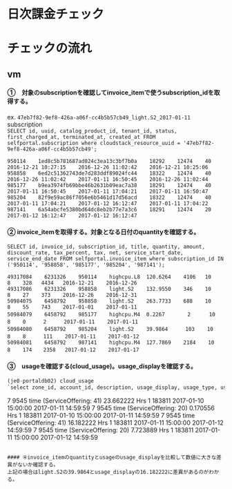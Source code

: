 # 日次課金チェック

# チェックの流れ
## vm
#### ①　対象のsubscriptionを確認してinvoice_itemで使うsubscription_idを取得する。    
ex. `47eb7f82-9ef8-426a-a06f-cc4b5b57cb49_light.S2_2017-01-11`  
subscription  
`SELECT id, uuid, catalog_product_id, tenant_id, status, first_charged_at, terminated_at, created_at FROM selfportal.subscription where cloudstack_resource_uuid = '47eb7f82-9ef8-426a-a06f-cc4b5b57cb49';`

```
950114    1ed8c5b781687ad024c3ea13c3bf7b0a    18292    12474    40    2016-12-21 10:27:15    2016-12-26 11:02:42    2016-12-21 10:25:06
958858    6ed2c51362743de7d283ddf89024fc44    18322    12474    40    2016-12-26 11:02:42    2017-01-11 16:50:45    2016-12-26 11:02:44
985177    b9ea3974fb69bbe46b2631b09eac7a38    18291    12474    40    2017-01-11 16:50:45    2017-01-11 17:04:21    2017-01-11 16:50:47
985204    82f9e59ac86f7056e6b5461d17d56acd    18322    12474    40    2017-01-11 17:04:21    2017-01-12 16:12:47    2017-01-11 17:04:22
987141    6a54abcfe5380bd64dc8eb2b77e7a3c6    18291    12474    20    2017-01-12 16:12:47    2017-01-12 16:12:47
```
#### ② invoice_itemを取得する。対象となる日付のquantityを確認する。  
`SELECT id, invoice_id, subscription_id, title, quantity, amount, discount_rate, tax_percent, tax, net, service_start_date, service_end_date FROM selfportal.invoice_item where subscription_id IN ('950114', '958858', '985177', '985204', '987141');`

```
49317084    6231326    950114    highcpu.L8  120.6264    4106   10    8    328   4434   2016-12-21    2016-12-26
49317086    6231326    958858    light.S2    132.9550    346    10    8    27    373    2016-12-26    2016-12-31
50984075    6458792    958858    light.S2    263.7733    688    10    8    55    743    2017-01-01    2017-01-11
50984079    6458792    985177    highcpu.M4  0.2267    　　2      10    8    0    　2    　2017-01-11    2017-01-11
50984080    6458792    985204    light.S2    39.9864    　103    10    8    8    　111    2017-01-11    2017-01-12
50984081    6458792    987141    highcpu.M4  127.7869    2184    10   8    174  　2358   2017-01-12    2017-01-17
```

#### ③　usageを確認する(cloud_usage)。usage_displayを確認する。
```sql
(je0-portaldb02) cloud_usage
`select zone_id, account_id, description, usage_display, usage_type, usage_id, start_date, end_date from cloud_usage.cloud_usage where usage_id=183811 and usage_type=1 order by start_date;`

```
7  9545 time (ServiceOffering: 41) 23.662222 Hrs   1    183811    2017-01-10 15:00:00    2017-01-11 14:59:59
7  9545 time (ServiceOffering: 20) 0.170556 Hrs    1    183811    2017-01-10 15:00:00    2017-01-11 14:59:59
7  9545 time (ServiceOffering: 41) 16.182222 Hrs   1    183811    2017-01-11 15:00:00    2017-01-12 14:59:59
7  9545 time (ServiceOffering: 20) 7.723889 Hrs    1    183811    2017-01-11 15:00:00    2017-01-12 14:59:59
```

#### ④invoice_itemのquantityとusageのusage_displayを比較して数値に大きな差異がないか確認する。  
上記の場合はlight.S2の39.9864とusage_displayの16.182222に差異があるのがわかる。  
